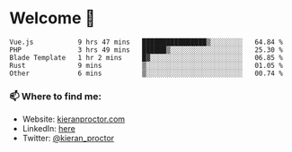 # Welcome 🦘

<!--START_SECTION:waka-->

```text
Vue.js           9 hrs 47 mins   ████████████████▒░░░░░░░░   64.84 %
PHP              3 hrs 49 mins   ██████▒░░░░░░░░░░░░░░░░░░   25.30 %
Blade Template   1 hr 2 mins     █▓░░░░░░░░░░░░░░░░░░░░░░░   06.85 %
Rust             9 mins          ▒░░░░░░░░░░░░░░░░░░░░░░░░   01.05 %
Other            6 mins          ▒░░░░░░░░░░░░░░░░░░░░░░░░   00.74 %
```

<!--END_SECTION:waka-->

### 📫 Where to find me:

-   Website: [kieranproctor.com](https://kieranproctor.com/)
-   LinkedIn: [here](https://www.linkedin.com/in/kieran-proctor-086b5a159/)
-   Twitter: [@kieran_proctor](https://twitter.com/kieran_proctor)
